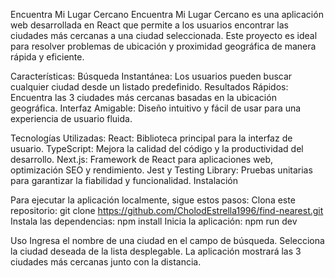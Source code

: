 Encuentra Mi Lugar Cercano
Encuentra Mi Lugar Cercano es una aplicación web desarrollada en React que permite a los usuarios encontrar las ciudades más cercanas a una ciudad seleccionada. Este proyecto es ideal para resolver problemas de ubicación y proximidad geográfica de manera rápida y eficiente.


Características:
Búsqueda Instantánea: Los usuarios pueden buscar cualquier ciudad desde un listado predefinido.
Resultados Rápidos: Encuentra las 3 ciudades más cercanas basadas en la ubicación geográfica.
Interfaz Amigable: Diseño intuitivo y fácil de usar para una experiencia de usuario fluida.


Tecnologías Utilizadas:
React: Biblioteca principal para la interfaz de usuario.
TypeScript: Mejora la calidad del código y la productividad del desarrollo.
Next.js: Framework de React para aplicaciones web, optimización SEO y rendimiento.
Jest y Testing Library: Pruebas unitarias para garantizar la fiabilidad y funcionalidad.
Instalación


Para ejecutar la aplicación localmente, sigue estos pasos:
Clona este repositorio: git clone https://github.com/CholodEstrella1996/find-nearest.git
Instala las dependencias: npm install
Inicia la aplicación: npm run dev


Uso
Ingresa el nombre de una ciudad en el campo de búsqueda.
Selecciona la ciudad deseada de la lista desplegable.
La aplicación mostrará las 3 ciudades más cercanas junto con la distancia.

